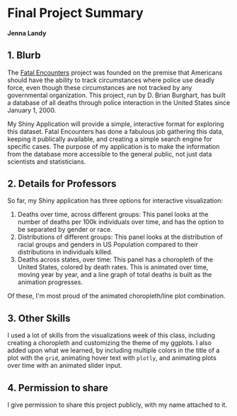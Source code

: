 # Final Project Summary
#### Jenna Landy

## 1. Blurb

The [Fatal Encounters](https://fatalencounters.org/) project was founded on the premise that Americans should have the ability to track circumstances where police use deadly force, even though these circumstances are not tracked by any governmental organization. This project, run by D. Brian Burghart, has built a database of all deaths through police interaction in the United States since January 1, 2000.

My Shiny Application will provide a simple, interactive format for exploring this dataset. Fatal Encounters has done a fabulous job gathering this data, keeping it publically available, and creating a simple search engine for specific cases. The purpose of my application is to make the information from the database more accessible to the general public, not just data scientists and statisticians.

## 2. Details for Professors

So far, my Shiny application has three options for interactive visualization:

1. Deaths over time, across different groups: This panel looks at the number of deaths per 100k individuals over time, and has the option to be separated by gender or race.
2. Distributions of different groups: This panel looks at the distribution of racial groups and genders in US Population compared to their distributions in individuals killed.
3. Deaths across states, over time: This panel has a choropleth of the United States, colored by death rates. This is animated over time, moving year by year, and a line graph of total deaths is built as the animation progresses.

Of these, I'm most proud of the animated choropleth/line plot combination.

## 3. Other Skills

I used a lot of skills from the visualizations week of this class, including creating a choropleth and customizing the theme of my ggplots. I also added upon what we learned, by including multiple colors in the title of a plot with the `grid`, animating hover text with `plotly`, and animating plots over time with an animated slider input.

## 4. Permission to share

I give permission to share this project publicly, with my name attached to it. 

